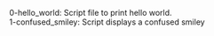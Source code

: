 0-hello_world: Script file to print hello world. <br />
1-confused_smiley: Script displays a confused smiley <br />

